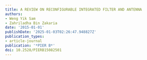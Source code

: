```yaml
---
title: A REVIEW ON RECONFIGURABLE INTEGRATED FILTER AND ANTENNA
authors:
- Weng Yik Sam
- Zahriladha Bin Zakaria
date: '2015-01-01'
publishDate: '2025-01-03T02:26:47.948827Z'
publication_types:
- article-journal
publication: '*PIER B*'
doi: 10.2528/PIERB15082501
---
```

